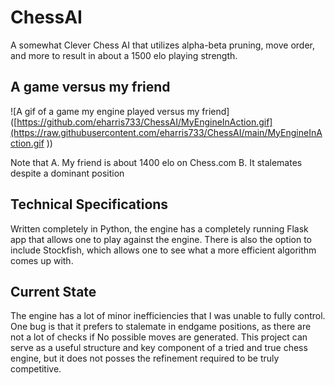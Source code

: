 # ChessAI
 A somewhat Clever Chess AI that utilizes alpha-beta pruning, move order, and more to result in about a 1500 elo playing strength. 
## A game versus my friend 
![A gif of a game my engine played versus my friend]([https://github.com/eharris733/ChessAI/MyEngineInAction.gif](https://raw.githubusercontent.com/eharris733/ChessAI/main/MyEngineInAction.gif
))

Note that 
A. My friend is about 1400 elo on Chess.com
B. It stalemates despite a dominant position
 
## Technical Specifications
Written completely in Python, the engine has a completely running Flask app that allows one to play against the engine. There is also the option to include Stockfish, which allows one to see what a more efficient algorithm comes up with. 

 ## Current State
 The engine has a lot of minor inefficiencies that I was unable to fully control. One bug is that it prefers to stalemate in endgame positions, as there are not a lot of checks if No possible moves are generated. This project can serve
 as a useful structure and key component of a tried and true chess engine, but it does not posses the refinement required to be truly competitive. 

 

 
